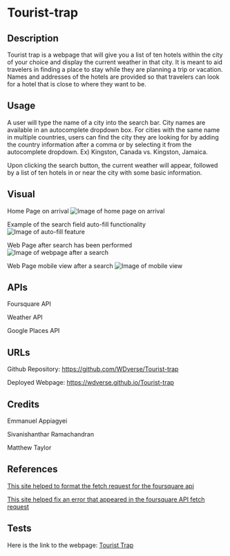 # Tourist-trap

## Description

Tourist trap is a webpage that will give you a list of ten hotels within the city of your choice and display the current weather in that city. It is meant to aid travelers in finding a place to stay while they are planning a trip or vacation. Names and addresses of the hotels are provided so that travelers can look for a hotel that is close to where they want to be.

## Usage

A user will type the name of a city into the search bar. City names are available in an autocomplete dropdown box. For cities with the same name in multiple countries, users can find the city they are looking for by adding the country information after a comma or by selecting it from the autocomplete dropdown. Ex) Kingston, Canada vs. Kingston, Jamaica.

Upon clicking the search button, the current weather will appear, followed by a list of ten hotels in or near the city with some basic information.

## Visual

Home Page on arrival
![Image of home page on arrival](./assets/images/webpage_arrival.jpeg)

Example of the search field auto-fill functionality
![Image of auto-fill feature](./assets/images/autoFill.png)

Web Page after search has been performed
![Image of webpage after a search](./assets/images/webpage_search.jpeg)

Web Page mobile view after a search
![Image of mobile view](./assets/images/webpage_mobile.jpeg)

## APIs

Foursquare API

Weather API

Google Places API

## URLs

Github Repository: https://github.com/WDverse/Tourist-trap

Deployed Webpage: https://wdverse.github.io/Tourist-trap

## Credits

Emmanuel Appiagyei

Sivanishanthar Ramachandran

Matthew Taylor

## References

[This site helped to format the fetch request for the foursquare api](https://maximorlov.com/tips/convert-curl-to-javascript-fetch/)

[This site helped fix an error that appeared in the foursquare API fetch request](https://stackoverflow.com/questions/51017702/enable-cors-in-fetch-api)

## Tests

Here is the link to the webpage:
[Tourist Trap](https://wdverse.github.io/Tourist-trap/)